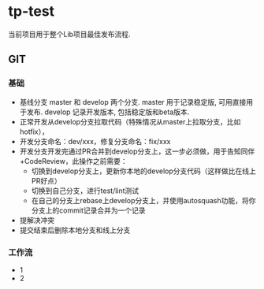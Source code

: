 # tp-test

当前项目用于整个Lib项目最佳发布流程.

## GIT

### 基础

- 基线分支 master 和 develop 两个分支. master 用于记录稳定版, 可用直接用于发布. develop 记录开发版本, 包括稳定版和beta版本.
- 正常开发从develop分支拉取代码（特殊情况从master上拉取分支，比如hotfix），
- 开发分支命名：dev/xxx，修复分支命名：fix/xxx
- 开发分支开发完通过PR合并到develop分支上，这一步必须做，用于告知同伴+CodeReview，此操作之前需要：
  - 切换到develop分支上，更新你本地的develop分支代码（这样做比在线上PR好点）
  - 切换到自己分支，进行test/lint测试
  - 在自己的分支上rebase上develop分支上，并使用autosquash功能，将你分支上的commit记录合并为一个记录
- 提解决冲突
- 提交结束后删除本地分支和线上分支

### 工作流

- 1
- 2
